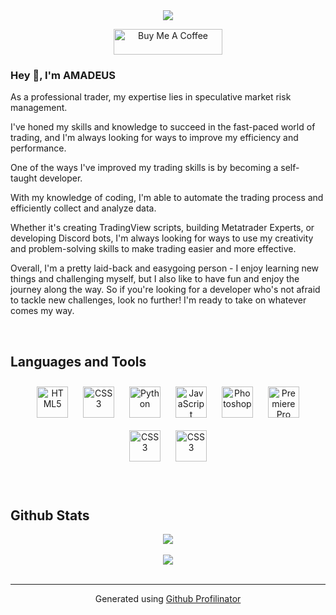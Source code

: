 <div align="center">
<img src="https://komarev.com/ghpvc/?username=AMADEUSvrl&&style=flat-square" align="center" />
</div>  


<p align="center">
<a href="https://solo.to/matheusevaroli" target="_blank"><img src="https://cdn.solo.to/images/link/solo.to.svg" alt="Buy Me A Coffee" height="41" width="174"></a>
</p>

### Hey 👋, I'm AMADEUS  
As a professional trader, my expertise lies in speculative market risk management. 

I've honed my skills and knowledge to succeed in the fast-paced world of trading, and I'm always looking for ways to improve my efficiency and performance.

One of the ways I've improved my trading skills is by becoming a self-taught developer.

With my knowledge of coding, I'm able to automate the trading process and efficiently collect and analyze data. 

Whether it's creating TradingView scripts, building Metatrader Experts, or developing Discord bots, I'm always looking for ways to use my creativity and problem-solving skills to make trading easier and more effective.

Overall, I'm a pretty laid-back and easygoing person - I enjoy learning new things and challenging myself, but I also like to have fun and enjoy the journey along the way. So if you're looking for a developer who's not afraid to tackle new challenges, look no further! I'm ready to take on whatever comes my way.  
  

<br/>  


## Languages and Tools  
<div align="center">  
<a href="https://en.wikipedia.org/wiki/HTML5" target="_blank"><img style="margin: 10px" src="https://profilinator.rishav.dev/skills-assets/html5-original-wordmark.svg" alt="HTML5" height="50" /></a>  
<a href="https://www.w3schools.com/css/" target="_blank"><img style="margin: 10px" src="https://profilinator.rishav.dev/skills-assets/css3-original-wordmark.svg" alt="CSS3" height="50" /></a>  
<a href="https://www.python.org/" target="_blank"><img style="margin: 10px" src="https://profilinator.rishav.dev/skills-assets/python-original.svg" alt="Python" height="50" /></a>  
<a href="https://www.javascript.com/" target="_blank"><img style="margin: 10px" src="https://profilinator.rishav.dev/skills-assets/javascript-original.svg" alt="JavaScript" height="50" /></a>  
<a href="https://www.adobe.com/in/products/photoshop.html" target="_blank"><img style="margin: 10px" src="https://profilinator.rishav.dev/skills-assets/photoshop-plain.svg" alt="Photoshop" height="50" /></a>  
<a href="https://www.adobe.com/in/products/premiere.html" target="_blank"><img style="margin: 10px" src="https://profilinator.rishav.dev/skills-assets/adobepremierepro.png" alt="Premiere Pro" height="50" /></a>  
<a href="https://www.tradingview.com/pine-script-docs/en/v5/Introduction.html" target="_blank"><img style="margin: 10px" src="https://algotrading101.com/learn/wp-content/uploads/2020/07/Pine-Script-Guide.png" alt="CSS3" height="50" /></a>  
<a href="https://www.mql5.com/pt/code" target="_blank"><img style="margin: 10px" src="https://c.mql5.com/i/og/mql5-logo-fb-2.png" alt="CSS3" height="50" /></a>  
</div>  

<br/>  

<br/>  

## Github Stats  
<div align="center"><img src="https://github-readme-stats.vercel.app/api?username=AMADEUSvrl&show_icons=true&count_private=true&hide_border=true" align="center" /></div>  

<br/>  
<div align="center"><img src="https://spotify-github-profile.vercel.app/api/view?uid=xbigmat&cover_image=true&theme=default&show_offline=false&background_color=121212&interchange=false" /></div>  

<br/>  

----
<div align="center">Generated using <a href="https://profilinator.rishav.dev/" target="_blank">Github Profilinator</a></div>

